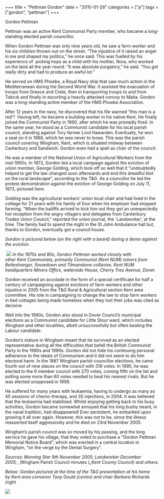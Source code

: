 +++
title = "Pettman Gordon"
date = "2010-01-26"
categories = ["p"]
tags = ["gordon", "pettman"]
+++

Gordon Pettman

Pettman was an active Kent Communist Party member, who became a long-standing elected parish councillor.

When Gordon Pettman was only nine years old, he saw a farm worker and his six children thrown out on the street. “The injustice of it raised an anger in me and shaped my politics,” he once said. This was fuelled by his experience of  picking hops as a child with his mother, Nora, who worked on the land all the year round. “It was absolute purgatory,” he said. “You got really dirty and had to produce an awful lot.”

He served on HMS Phoebe, a Royal Navy ship that saw much action in the Mediterranean during the Second World War. It assisted the evacuation of troops from Greece and Crete, then in transporting troops to and from Tobruk and finally in escorting a heavily attacked convoy to Malta. Gordon was a long-standing active member of the HMS Phoebe Association.

After 12 years in the navy, he discovered that his file warned “this man is a red”!  Having left, he became a building worker in his native Kent. He finally joined the Communist Party in 1960, after which he was promptly fired. In the same year, he stood as a Communist candidate for his local parish council, standing against Tory farmer Lord Hawarden. Eventually, he won a seat on it in 1968, which he was never to loose. This was the parish council covering Wingham, Kent, which is situated midway between Canterbury and Sandwich. Gordon even had a spell as chair of the council.

He was a member of the National Union of Agricultural Workers from the mid-1950s. In 1973, Gordon led a local campaign against the eviction of union member, George Golding, which took off so well that it “undoubtedly helped to get the law changed soon afterwards and end this dreadful blot on the rural landscape", according to the T&G. As a councillor he led the protest demonstration against the eviction of George Golding on July 11, 1973, pictured here.

Golding was the agricultural workers’ union local chair and had lived in the cottage for 21 years with his family of four when his employer had stopped farming. “When the bailiffs arrived to kick him out they got an unexpectedly hot reception from the angry villagers and delegates from Canterbury Trades Union Council,” reported the union journal, the \`Landworker’, at the time. The family had to spend the night in the St John Ambulance hall but, thanks to Gordon, eventually got a council house.

_Gordon is pictured below (on the right with a beard) during a demo against the eviction._

 ![](http://79.170.40.183/grahamstevenson.me.uk/images/stories/pettman%20g%20beard%201973%20agric_eviction%20demo.jpg) _In the 1970s and 80s, Gordon Pettman worked closely with other Kent Communists, primarily Communist (Kent NUM) miners from Betteshanger, Snowdown and Tilmanstone collieries. Kent NUM headquarters Miners Office, waterside House, Cherry Tree Avenue, Dover._

Gordon received an accolade in the form of a special certificate for half a century of campaigning against evictions of farm workers and other injustice in 2005 from the T&G Rural & Agricultural section Kent area committee. His role in campaigning to change the law to stop farm workers in tied cottages being made homeless when they lost their jobs was cited as decisive

Well into the 1990s, Gordon also stood in Dover Council’s municipal elections as a Communist candidate for Little Stour ward, which includes Wingham and other localities, albeit unsuccessfully but often beating the Labour candidate.  

Gordon’s stature in Wingham meant that he survived as an elected representative during all the difficulties that befell the British Communist Party in the 1980s and 1990s. Gordon did not hide his continuing personal adherence to the ideals of Communism and it did not seem to do him electoral harm. In the 1987 Wingham parish councillor elections, he came fourth out of nine places on the council with 318 votes. In 1995, he was elected to the 9 member council with 270 votes, coming fifth on the list and polling some more than 60 votes needed to beat his nearest rivals. But he was elected unopposed in 1999.

He suffered for many years with leukaemia, having to undergo as many as 45 sessions of chemo-therapy, and 35 injections, in 2004. It was believed that the leukaemia had stabilised. Whilst enjoying getting back to his busy activities, Gordon became somewhat annoyed that his long bushy beard, in the naval tradition, had disappeared! Ever persistent, he embarked upon growing it all over again. However, this was not to be, since the illness reasserted itself aggressively and he died on 23rd November 2005.

Wingham’s parish council was so moved by his passing, and the long service he gave his village, that they voted to purchase a “Gordon Pettman Memorial Notice Board”, which was erected in a central location in Wingham, “on the verge by the Dental Surgery”. 

_Sources: Morning Star_ _9th November 2005; Landworker December 2005;_ _Wingham Parish Council minutes (__Kent County Council) and others._

_Below: Gordon pictured at the time of the T&G presentation at his home by_ _Kent_ _area convenor Tony Gould (centre) and chair Barbara Richards (right_

![](http://79.170.40.183/grahamstevenson.me.uk/images/stories/Pettman%20at%20time%20of%20T&G%20presentation.JPG)
